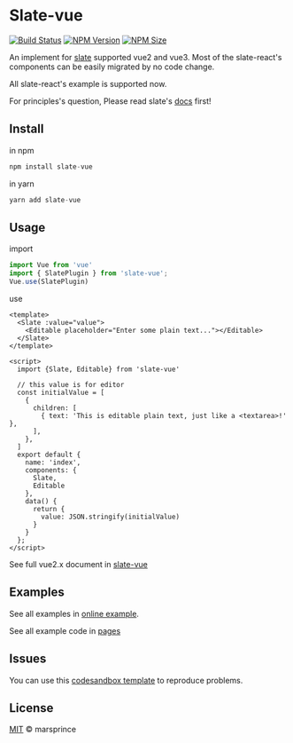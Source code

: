 # Slate-vue

[![Build Status](https://img.shields.io/github/workflow/status/marsprince/slate-vue/Test)](https://github.com/marsprince/slate-vue/actions?query=workflow%3ATest)
[![NPM Version](https://img.shields.io/npm/v/slate-vue?color=brightgreen)](https://www.npmjs.com/package/slate-vue)
[![NPM Size](https://img.shields.io/badge/gzip-36kb-brightgreen)](https://unpkg.com/slate-vue/dist/index.es.js)

An implement for [slate](https://github.com/ianstormtaylor/slate) supported vue2 and vue3. Most of the slate-react's components can be easily migrated by no code change.

All slate-react's example is supported now.

For principles's question, Please read slate's [docs](https://docs.slatejs.org/) first!

## Install

in npm

```javascript
npm install slate-vue
```

in yarn

```javascript
yarn add slate-vue
```

## Usage

import

```javascript
import Vue from 'vue'
import { SlatePlugin } from 'slate-vue';
Vue.use(SlatePlugin)
```

use

```vue
<template>
  <Slate :value="value">
    <Editable placeholder="Enter some plain text..."></Editable>
  </Slate>
</template>

<script>
  import {Slate, Editable} from 'slate-vue'

  // this value is for editor
  const initialValue = [
    {
      children: [
        { text: 'This is editable plain text, just like a <textarea>!' },
      ],
    },
  ]
  export default {
    name: 'index',
    components: {
      Slate,
      Editable
    },
    data() {
      return {
        value: JSON.stringify(initialValue)
      }
    }
  };
</script>
```

See full vue2.x document in [slate-vue](https://github.com/marsprince/slate-vue/tree/master/packages/slate-vue)

## Examples

See all examples in [online example](https://marsprince.github.io/slate-vue).

See all example code in [pages](https://github.com/marsprince/slate-vue/tree/master/site/pages)

## Issues

You can use this [codesandbox template](https://codesandbox.io/s/2984l) to reproduce problems.

## License

[MIT](LICENSE) © marsprince
